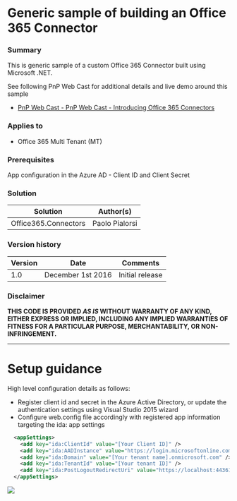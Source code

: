 # Generic sample of building an Office 365 Connector #

### Summary ###
This is generic sample of a custom Office 365 Connector built using Microsoft .NET.

See following PnP Web Cast for additional details and live demo around this sample
- [PnP Web Cast - PnP Web Cast - Introducing Office 365 Connectors](https://dev.office.com/blogs/introducing-office-365-connectors)

### Applies to ###
-  Office 365 Multi Tenant (MT)

### Prerequisites ###
App configuration in the Azure AD - Client ID and Client Secret

### Solution ###
Solution | Author(s)
---------|----------
Office365.Connectors | Paolo Pialorsi

### Version history ###
Version  | Date | Comments
---------| -----| --------
1.0  | December 1st 2016 | Initial release

### Disclaimer ###
**THIS CODE IS PROVIDED *AS IS* WITHOUT WARRANTY OF ANY KIND, EITHER EXPRESS OR IMPLIED, INCLUDING ANY IMPLIED WARRANTIES OF FITNESS FOR A PARTICULAR PURPOSE, MERCHANTABILITY, OR NON-INFRINGEMENT.**


----------

# Setup guidance #
High level configuration details as follows:

- Register client id and secret in the Azure Active Directory, or update the authentication settings using Visual Studio 2015 wizard
- Configure web.config file accordingly with registered app information targeting the ida: app settings

```xml
  <appSettings>
    <add key="ida:ClientId" value="[Your Client ID]" />
    <add key="ida:AADInstance" value="https://login.microsoftonline.com/" />
    <add key="ida:Domain" value="[Your tenant name].onmicrosoft.com" />
    <add key="ida:TenantId" value="[Your tenant ID]" />
    <add key="ida:PostLogoutRedirectUri" value="https://localhost:44361/" />
  </appSettings> 
```

<img src="https://telemetry.sharepointpnp.com/pnp/samples/Office365.Connectors" />
